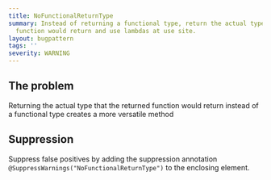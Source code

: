 ```yaml
---
title: NoFunctionalReturnType
summary: Instead of returning a functional type, return the actual type that the returned
  function would return and use lambdas at use site.
layout: bugpattern
tags: ''
severity: WARNING
---
```


<!--
*** AUTO-GENERATED, DO NOT MODIFY ***
To make changes, edit the @BugPattern annotation or the explanation in docs/bugpattern.
-->


## The problem
Returning the actual type that the returned function would return instead of a functional type creates a more versatile method

## Suppression
Suppress false positives by adding the suppression annotation `@SuppressWarnings("NoFunctionalReturnType")` to the enclosing element.
